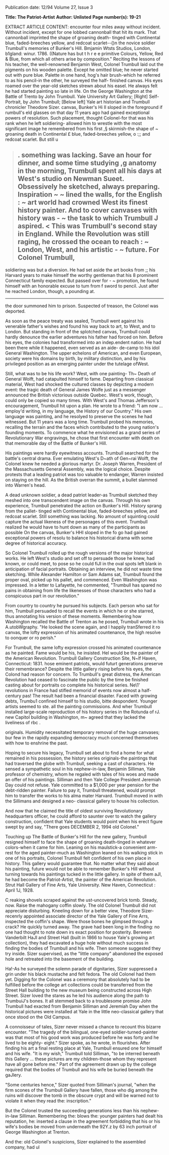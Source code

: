 Publication date: 12/94
Volume 27, Issue 3

**Title: The Patriot-Artist**
**Author: Unlisted**
**Page number(s): 19-21**

EXTRACT ARTICLE CONTENT:
encounter four miles away 
without incident. Without 
incident, except for one lobbed 
cannonball that hit its mark. 
That cannonball imprinted the 
shape of groaning death-
tinged with Continental blue, 
faded-breeches yellow, and 
redcoat scarlet--{)n the novice 
soldier Trumbull's memories of 
Bunker's Hill. 
Bmjamin 
Wtsts Studios, 
London, b1gland: winur. 1786. 
((Nature has but 
t 
h r e e 
primitive 
Colours, Yellow, Red & Blue, 
from which all others arise by 
composition." Reciting the 
lessons of his teacher, the well-renowned Benjamin West, 
Colonel Trumbull laid out the 
pigments on his wooden 
palette. Except he omitted 
blue; he never started out with 
pure blue. Palette in one hand, 
hog's hair brush-which he 
referred to as his pencil-in 
the other, he surveyed the half-
finished canvas. His eyes 
roamed over the year-old 
sketches strewn about his easel. 
He always felt he had started 
painting so late 
in life. 
On 
the 
George Washington at the Battle of Trento 
by John Trumbull. Yale University Art 
Gallery; [Right] Self-Portrait, by John 
Trumbull; [Below left] Yale art historian 
and Trumbull chronicler Theodore Sizer. 
canvas, 
Bunker's 
Hi II 
sloped 
in the 
foreground 
if 
rumbull's 
eld glasses on 
that day 11 years 
ago had gained exceptional 
powers of resolution. Such 
placement, 
thought 
Colonel-for that was his rank 
when he left soldiering-
allowed him to wrestle with the 
most significant image he 
remembered from his first 
,§ 
skirmish-the 
shape 
of 
~ 
groaning death in Continental 
£ 
blue, faded-breeches yellow, 
o 
:;; 
and redcoat scarlet. But still 
u 
>. 
something was lacking. 
Save an hour for dinner, 
and some time studying ,g 
anatomy in the morning, 
Trumbull spent all his days at 
West's studio on Newman 
Sueet. Obsessively he sketched, 
always preparing. Inspiration ~ ~ 
lined the walls, for the English : ~ 
art world had crowned West its 
finest history painter. And to 
cover canvases with history was - ~ 
the task to which Trumbull J 
aspired. 
< 
This 
was 
Trumbull's 
second stay in England. While 
the Revolution was still raging, 
he crossed the ocean to reach : ~ 
London, West, and his artistic - ~ 
future. For Colonel Trumbull, 
>-
soldiering was but a diversion. He had set aside the art books from 
;; 
his Harvard years to make himself the worthy gentleman that his 
8 
prominent Connecticut family expected. But passed over for - ~ 
promotion, he found himself with an honorable excuse to tum from 
f 
sword to pencil. Just after he reached London, though, a pounding at. 


---

the door summoned him to prison. Suspected of treason, the 
Colonel was deported.



As soon as the peace treaty was sealed, 
Trumbull went against his venerable father's 
wishes and found his way back to art, to 
West, and to London. But standing in front 
of the splotched canvas, Trumbull could 
hardly denounce the earlier adventures his 
father had forced on him. Before his eyes, 
the colonies had transformed into an 
indep.endent nation. He had been there 
while it happened, even served as an aide-
de-camp to his idol General Washington. 
The upper echelons of American, and even 
European, society were his domains by 
birth, by military distinction, and by his 
privileged position as an emerging painter 
under the tutelage ofWest. 



Still, what was to be his life work? West, 
with one painting- Th~ Death of General 
Wolft, had catapulted himself to fame. 
Departing from classical material, West had 
shocked the cultured classes by depicting a 
modern event: the tragic death of General 
James Wolfe just as a messenger announced 
the British victorious outside Quebec. 
West's work, though, could only be 
copied so many times. With West's and 
Thomas Jefferson's encouragement, 
Trumbull hit upon a plan. He wrote to a 
friend: "I am now ... employ'd writing, in my 
language, the History of our Country." His 
own language was painting, and he resolyed 
to preserve the scenes he had witnessed. 
But 11 years was a long time. Trumbull 
probed his memories, recalling the terrain 
and the faces which contributed to the 
young nation's founding moments. To 
commence what he envisioned as a grand 
series of Revolutionary War engravings, he 
chose that first encounter with death on that 
memorable day of the Battle of Bunker's 
Hill. 



His paintings were hardly eyewitness 
accounts. Trumbull searched for the battle's 
central drama. Ever emulating West's D~ath 
of Gen~rai Wolft, the Colonel knew he 
needed a glorious martyr. Dr. Joseph 
Warren, President of the Massachusetts 
General Assembly, was the logical choice. 
Despite protests that a leading patriot was 
too valuable to endanger, Warren insisted on 
staying on the hill. As the British overran 
the summit, a bullet slammed into Warren's 
head. 



A dead unknown 
soldier, a dead patriot 
leader-as Trumbull 
sketched they meshed 
into one transcendent 
image on the canvas. 
Through 
his 
own 
experience, Trumbull 
penetrated the action on 
Bunker's Hill. History 
sprang from the pallet-
tinged with Continental 
blue, faded-breeches 
yellow, and redcoat 
scarlet. 
Still something was 
lacking. No amount of 
squinting could capture 
the actual likeness of the 
personages of this event. 
Trumbull realized he 
would have to hunt 
down as many of the 
participants as possible 
On the canvas, Bunker's HHI sloped in the fo 
go had gained exceptional powers of resolu 
to balance his historical drama with some 
degree of historical accuracy. 



So Colonel Trumbull rolled up the 
rough versions of the major historical works. 
He left West's studio and set off to persuade 
those he knew, had known, or could meet, 
to pose so he could fiJI in the oval spots left 
blank in anticipation of facial portraits. 
Obtaining an interview, he did not waste 
time sketching. While Alexander Hamilton 
or Sam Adams sat, Trumbull found the 
proper oval, picked up his pallet, and 
commenced. Even Washington was 
impressed. In a letter to Lafayette, he 
commented, "Trumbull has spared no pains 
in obtaining from life the likenesses of those 
characters who had a conspicuous part in 
our revolution." 



From country to country he pursued his 
subjects. Each person who sat for him, Trumbull 
persuaded to recall the events in which he or she 
starred, thus annotating his version of these 
moments. Remembering how Washington 
recalled the Battle of Trenton as he posed, 
Trumbull wrote in his A.utobWgraphy. "He looked 
the scene again, and I happily tranSferred it ro 
canvas, the lofty expression of his animated 
countenance, the high resolve to oonquer or ro 
perish." 



For Trumbull, the same lofty expression 
crossed his animated countenance as he 
painted. Fame would be his, he insisted. Hel 
would be the painter of the American 
Revolution. 
Trumbull Gallery Construction Site, N~lf 
Haven, Connecticut: 1831. 
hose eminent patriots, would futurt 
generations 
preserve 
their 
remembrance? Despite the little 
gallery rising before his eyes, the Colond 
had reason for concern. To Trumbull's great 
distress, the American Revolution had 
ceased to fascinate the public by the time be 
finished casting about for portraits co 
complete his historical series. Ne\1' 
revolutions in France had stifled memorid 
of events now almost a half-century pas! 
The result had been a financial disaster. 
Faced with growing debts, Trumbu1 
confined himself to his studio, bitte 
despondent. Younger artists seemed to ste. 
all the painting commissions. And wher 
Trumbull installed large-scale reproduction 
of his history series in the Rotunda of rJ. 
new Capitol building in Washington, m~ 
agreed that they lacked the liveliness of rbc .



originals. Humidity necessitated temporary 
removal of the huge canvases; bur few in the 
rapidly expanding democracy much 
concerned themselves with how to enshrine 
the past. 



Hoping to secure his legacy, Trumbull 
set about to find a home for what remained 
in his possession, the history series 
originals-the paintings that had traversed 
the globe with Trumbull, seeking a cast of 
characters. He sensed a sympathetic soul in 
his nephew-in-law, Benjamin Silliman, Yale 
professor of chemistry, whom he regaled 
with tales of his woes and made an offer of 
his paintings. Silliman and then Yale 
College President Jeremiah Day could not 
refuse. Yale committed to a $1,000 per year 
pension for the debt-ridden painter. Failure 
to pay it, Trumbull threatened, would 
prompt him to transfer the works to his 
alma mater Harvard. Trumbull moved in 
with the Sillimans and designed a neo-
classical gallery to house his collection. 



And now that he claimed the title of 
oldest surviving Revolutionary headquarters 
officer, he could afford to saunter over to 
watch the gallery construction, confident 
that Yale students would point when his 
erect figure swept by and say, "There goes 
DECEMBER 2, 1994 
old 
Colonel." 



Touching up The Battle 
of Bunker's Hill for the 
new gallery, Trumbull 
resigned himself to face 
the shape of groaning 
death-tinged 
in 
whatever colors-when 
it came for him. Leaning 
on his maulstick-a 
convenient arm-rest for 
the aged painter-much 
as Washington leaned on 
his walking stick in one 
of his portraits, Colonel 
Trumbull felt confident 
of his own place in 
history. This gallery 
would guarantee that. 
No matter what they 
said about his painting, 
future 
would not be able to 
remember Bunker's Hill 
without turning towards his paintings 
tucked in the little gallery. In spite of them 
aJI, he had become the Patriot-Artist, the 
painter of the American Revolution. 
Strut Hall Gallery of Fine Arts, Yale 
University. New Haven, Connecticut : April 
1J, 1928. 



C
reaking shovels scraped against the 
ust-uncovered brick tomb. Steady, 
now. Raise the mahogany coffin 
slowly. The old Colonel Trumbull did not 
appreciate disturbing. Kneeling down for a 
better view, Theodore Sizer-recenrly 
appointed associate director of the Yale 
Gallery of Fine Arrs, inspected the coffin's 
shape. Were those bones he glimpsed 
through a crack? He quickly turned away. 
The grave had been long in the finding: 
no one had thought to note down irs exact 
position for posterity. Berween Vanderbilt 
HaJI and Street Hall (built in 1866 to house 
Yale's growing art collection), they had 
excavated a huge hole without much success 
in finding the bodies of Trumbull and his 
wife. Then someone suggested they try 
inside. Sizer supervised, as the "little 
company" abandoned the exposed hole and 
retreated into the basement of the building. 



Ha!-As he surveyed the solemn parade 
of dignitaries, Sizer suppressed a grin under 
his black mustache and felt fedora. The old 
Colonel had them yet. Digging for the 
Colonel was a ceremony that absolutely had 
to be fulfilled before the college art 
collections could be transferred from the 
Street Hall building to the new museum 
being constructed across High Street. Sizer 
loved the stares as he led his audience along 
the path to TrumbuiJ's bones. It all stemmed 
back to a troublesome promise John 
Trumbull had exacted from Benjamin 
Silliman and Jeremiah Day when the 
historical pictures were installed at Yale in 
the little neo-classical gallery that once stood 
on the Old Campus. 



A connoisseur of tales, Sizer never 
missed a chance to recount this bizarre 
encounter. "The tragedy of the bilingual, 
one-eyed soldier-turned-painter was that 
most of his good work was produced before 
he was forty and he lived to be eighty-
eight." Sizer spoke, as he wrote, in 
flourishes. After finding his art a final resting 
place at Yale, Trumbull ensured one for 
himself and his wife. "It is my wish," 
Trumbull told Silliman, "to be interred 
beneath this Gallery ... these pictures are my 
children-those whom they represent have 
all gone before me." Part of the agreement 
drawn up by the college required that the 
bodies of Trumbull and his wife be buried 
beneath the gaJlery. 



"Some centuries hence," Sizer quoted 
from Silliman's journal, "when the firm 
scones of the Trumbull Gallery have fallen, 
those who dig among the ruins will discover 
the tomb in the obscure crypt and will be 
warned not to violate it when they read the: 
inscription." 



But the Colonel trusted the succeeding 
generations less than his nephew-in-law 
Silliman. Remembering the: blows the: 
younger painters had dealt his reputation, he: 
inserted a clause in the agreement 
forbidding that his or his wife's bodies be 
moved from underneath the 92Y.z by 63 
inch portrait of George Washington at 
Trenton. 



And the: old Colonel's suspicions, Sizer 
explained to the assembled company, had 
ul